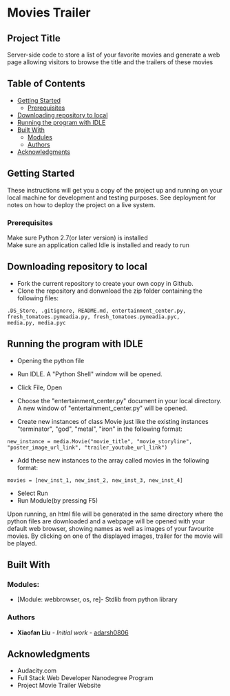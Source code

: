 <h1>Movies Trailer</h1>

## Project Title

Server-side code to store a list of your favorite movies and
generate a web page allowing visitors to browse the title and the
trailers of these movies

## Table of Contents
<ul>
	<li><a href="#Getting Started">Getting Started</a>
	<ul>
		<li><a href="Prerequisites">Prerequisites</a></li>
	</ul>
	</li>
	<li><a href="#Downloading repository to local">Downloading repository to local</a>
	</li>
	<li><a href="#Running the program with IDLE">Running the program with IDLE</a>
	</li>
	<li><a href="#Built With">Built With</a>
	<ul>
		<li><a href="Modules">Modules</a></li>
		<li><a href="Authors">Authors</a></li>
	</ul>
	<li><a href="#Acknowledgments">Acknowledgments</a></li>
</ul>

## Getting Started

These instructions will get you a copy of the project up and running on your local machine for development and testing purposes. See deployment for notes on how to deploy the project on a live system.

### Prerequisites

Make sure Python 2.7(or later version) is installed<br />
Make sure an application called Idle is installed and ready to run

## Downloading repository to local


* Fork the current repository to create your own copy in Github. 
* Clone the repository and donwnload the zip folder containing 
the following files:
```
.DS_Store, .gitignore, README.md, entertainment_center.py, 
fresh_tomatoes.pymeadia.py, fresh_tomatoes.pymeadia.pyc,
media.py, media.pyc
```
## Running the program with IDLE

* Opening the python file
* Run IDLE. A "Python Shell" window will be opened.
* Click File, Open 
* Choose the "entertainment_center.py" document in your local directory. A new window of "entertainment_center.py" will be opened.


* Create new instances of class Movie just like the existing instances <br />
"terminator", "god", "metal", "iron" in the following format: 
```
new_instance = media.Movie("movie_title", "movie_storyline", 
"poster_image_url_link", "trailer_youtube_url_link")
```

* Add these new instances to the array called movies 
in the following format:
```
movies = [new_inst_1, new_inst_2, new_inst_3, new_inst_4]
```
* Select Run
* Run Module(by pressing F5)

Upon running, an html file will be generated in the same 
directory where the python files are downloaded and a webpage 
will be opened with your default web browser, showing names as 
well as images of your favourite movies. By clicking on one of 
the displayed images, trailer for the movie will be played.

## Built With

### Modules:

* [Module: webbrowser, os, re]- Stdlib from python library

### Authors

* **Xiaofan Liu** - *Initial work* - [adarsh0806](https://github.com/adarsh0806)


## Acknowledgments

* Audacity.com
* Full Stack Web Developer Nanodegree Program
* Project Movie Trailer Website

